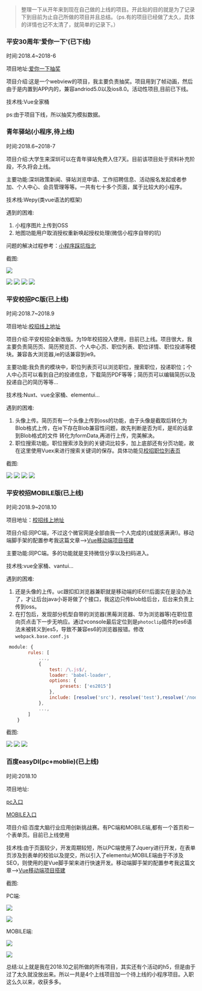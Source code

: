 >整理一下从开年来到现在自己做的上线的项目。开此贴的目的就是为了记录下到目前为止自己所做的项目并且总结。（ps.有的项目已经做了太久，具体的详情也记不太清了，就简单的记录下。）

### 平安30周年'爱你一下'(已下线)

时间:2018.4~2018-6

项目地址:[爱你一下抽奖](http://h5.xhangjia.com/2018/10/pingan_lottery/#/)

项目介绍:这是一个webview的项目，我主要负责抽奖。项目用到了帧动画，然后由于是内置到APP内的，兼容andriod5.0以及ios8.0。活动性项目,目前已下线。

技术栈:Vue全家桶

ps:由于项目下线，所以抽奖为模拟数据。

### 青年驿站(小程序,待上线)


时间:2018.6~2018-7

项目介绍:大学生来深圳可以在青年驿站免费入住7天。目前该项目处于资料补充阶段，不久将会上线。

主要功能:深圳政策新闻、驿站浏览申请、工作招聘信息、活动报名发起或者参加、个人中心、会员管理等等。一共有七十多个页面，属于比较大的小程序。

技术栈:Wepy(类vue语法的框架)

遇到的困难:
1. 小程序图片上传到OSS
2. 地图功能用户取消授权重新唤起授权处理(微信小程序自带的坑)

问题的解决过程参考：[小程序踩坑指北](https://hero-x.cn/2018/06/22/weapp/)

截图:

![](https://ws4.sinaimg.cn/large/006tNbRwgy1fw8wppxazsj30ad0iigmv.jpg)

![](https://ws1.sinaimg.cn/large/006tNbRwgy1fw8wq2i8x3j30a80ih75c.jpg)
![](https://ws4.sinaimg.cn/large/006tNbRwgy1fw8wq8huynj30ab0ihjro.jpg)
![](https://ws3.sinaimg.cn/large/006tNbRwgy1fw8wqd8zyyj30ab0ig74w.jpg)
![](https://ws1.sinaimg.cn/large/006tNbRwgy1fw8wqhiov5j30a90ii0sw.jpg)


### 平安校招PC版(已上线)

时间:2018.7~2018.9

项目地址:[校招线上地址](http://campus.pingan.com/)

项目介绍:平安校招全新改版。为19年校招投入使用，目前已上线。项目很大，我主要负责简历页、简历预览页、个人中心页、职位列表、职位详情、职位投递等模块。兼容各大浏览器,ie的话兼容到ie9。

主要功能:我负责的模块中，职位列表页可以浏览职位，搜索职位，投递职位；个人中心页可以看到自己的投递信息，下载简历PDF等等；简历页可以编辑简历以及投递自己的简历等等...

技术栈:Nuxt、vue全家桶、elementui...

遇到的困难:

1. 头像上传。简历页有一个头像上传到oss的功能，由于头像是截取后转化为Blob格式上传，在ie下存在Blob兼容性问题，故先判断是否为IE，是IE的话拿到Blob格式的文件 转化为formData,再进行上传，完美解决。
2. 职位搜索功能。职位搜索涉及到的关键词比较多，加上底部还有分页功能，故在这里使用Vuex来进行搜索关键词的保存。具体功能见[校招职位列表页](http://campus.pingan.com/post)

截图:

![](https://ws2.sinaimg.cn/large/006tNbRwgy1fw8xer4jz9j31kw0u9nnf.jpg)
![](https://ws4.sinaimg.cn/large/006tNbRwgy1fw8xf4fvvij31kw0ucq56.jpg)
![](https://ws4.sinaimg.cn/large/006tNbRwgy1fw8xfdsyboj31kw0ubmyy.jpg)
![](https://ws3.sinaimg.cn/large/006tNbRwgy1fw8xfnt6b8j31kw0ubdik.jpg)


### 平安校招MOBILE版(已上线)

时间:2018.9~2018.10

项目地址：[校招线上地址](https://m-campus.pingan.com/#/)

项目介绍:同PC端，不过这个微官网是全部由我一个人完成的(成就感满满!)。移动端脚手架的配置参考我这篇文章-->[Vue移动端项目搭建](https://hero-x.cn/2018/08/24/vue-mobile-start/)

主要功能:同PC端。多的功能就是支持微信分享以及扫码进入。

技术栈:vue全家桶、vantui...

遇到的困难:

1. 还是头像的上传。uc跟扣扣浏览器兼职就是移动端的IE6!!!后面实在是没办法了，才让后台java小哥哥做了个接口，我这边只传blob给后台，后台来负责上传到oss。
2. 在打包后，发现部分机型自带的浏览器(黑莓浏览器、华为浏览器等)在职位意向页点击下一步无响应。通过vconsole最后定位到是`photoclip`插件的es6语法未被转义到es5，导致不兼容es6的浏览器报错。修改`webpack.base.conf.js`

```javascript
 module: {
        rules: [
            ...,
            {
                test: /\.js$/,
                loader: 'babel-loader',
                options: {
                    presets: ['es2015']
                },
                include: [resolve('src'), resolve('test'),resolve('/node_modules/photoclip')]
            },
            ...,
        ]
    }
```

截图:

![](https://ws3.sinaimg.cn/large/006tNbRwgy1fw8xvkf6q1j30kc10sn1f.jpg)
![](https://ws1.sinaimg.cn/large/006tNbRwgy1fw8xvys886j30km10qjsq.jpg)
![](https://ws4.sinaimg.cn/large/006tNbRwgy1fw8xw3j6qpj30kk10yweo.jpg)


### 百度easyDl(pc+moblie)(已上线)

时间:2018.10

项目地址:

[pc入口](http://ai.baidu.com/easydl/empower/pc/index.html)

[MOBILE入口](http://ai.baidu.com/easydl/empower/mobile/index.html#/)

项目介绍:百度大脑行业应用创新挑战赛。有PC端和MOBILE端,都有一个首页和一个表单页。目前已上线使用

技术栈:由于页面较少，开发周期较短，所以PC端使用了Jquery进行开发，在表单页涉及到表单的校验以及提交，所以引入了elementui;MOBILE端由于不涉及SEO，则使用的是Vue脚手架来进行快速开发。移动端脚手架的配置参考我这篇文章-->[Vue移动端项目搭建](https://hero-x.cn/2018/08/24/vue-mobile-start/)

截图:

PC端: 

![](https://ws3.sinaimg.cn/large/006tNbRwgy1fw8wgt0cqsj31h60q0qlq.jpg)

![](https://ws4.sinaimg.cn/large/006tNbRwgy1fw8wh8sw3oj31h60q0qlq.jpg)

MOBILE端:

![](https://ws4.sinaimg.cn/large/006tNbRwgy1fw8wihgq61j30ku11i7ha.jpg)

![](https://ws1.sinaimg.cn/large/006tNbRwgy1fw8wl67a18j30kw11en0q.jpg)

总结:以上就是我在2018.10之前所做的所有项目，其实还有个活动的h5，但是由于过了太久就没放出来。所以一共是4个上线项目加一个待上线的小程序项目。入职这么久以来，收获多多。